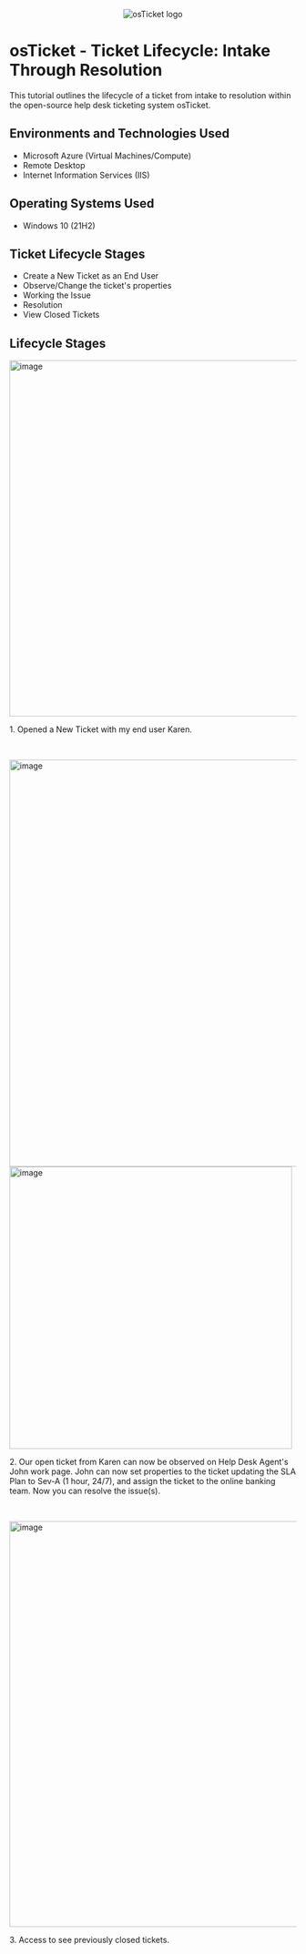 <p align="center">
<img src="https://i.imgur.com/Clzj7Xs.png" alt="osTicket logo"/>
</p>

<h1>osTicket - Ticket Lifecycle: Intake Through Resolution</h1>
This tutorial outlines the lifecycle of a ticket from intake to resolution within the open-source help desk ticketing system osTicket.<br />


<h2>Environments and Technologies Used</h2>

- Microsoft Azure (Virtual Machines/Compute)
- Remote Desktop
- Internet Information Services (IIS)

<h2>Operating Systems Used </h2>

- Windows 10</b> (21H2)

<h2>Ticket Lifecycle Stages</h2>

- Create a New Ticket as an End User 
- Observe/Change the ticket's properties
- Working the Issue
- Resolution
- View Closed Tickets

<h2>Lifecycle Stages</h2>

<p>
<img width="626" alt="image" src="https://github.com/user-attachments/assets/bb83e773-8fc3-4395-bbc5-62393e9496b4" />

</p>
<p>
1. Opened a New Ticket with my end user Karen.
</p>
<br />

<p>
<img width="715" alt="image" src="https://github.com/user-attachments/assets/5cbf3ca7-acba-4a43-872f-462e86080deb" />

<img width="496" alt="image" src="https://github.com/user-attachments/assets/4824f978-2c1a-4304-a435-e02aeeaad5ed" />

</p>
<p>
2. Our open ticket from Karen can now be observed on Help Desk Agent's John work page. John can now set properties to the ticket updating the SLA Plan to Sev-A (1 hour, 24/7), and assign the ticket to the online banking team. Now you can resolve the issue(s).
</p>
<br />

<p>
<img width="713" alt="image" src="https://github.com/user-attachments/assets/cd0c1e94-1ff1-4187-b807-0ae1cc7cea6f" />

</p>
<p>
3. Access to see previously closed tickets. 
</p>
<br />
